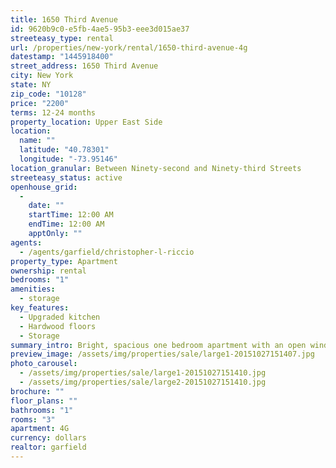 ```yaml
---
title: 1650 Third Avenue
id: 9620b9c0-e5fb-4ae5-95b3-eee3d015ae37
streeteasy_type: rental
url: /properties/new-york/rental/1650-third-avenue-4g
datestamp: "1445918400"
street_address: 1650 Third Avenue
city: New York
state: NY
zip_code: "10128"
price: "2200"
terms: 12-24 months
property_location: Upper East Side
location:
  name: ""
  latitude: "40.78301"
  longitude: "-73.95146"
location_granular: Between Ninety-second and Ninety-third Streets
streeteasy_status: active
openhouse_grid:
  - 
    date: ""
    startTime: 12:00 AM
    endTime: 12:00 AM
    apptOnly: ""
agents:
  - /agents/garfield/christopher-l-riccio
property_type: Apartment
ownership: rental
bedrooms: "1"
amenities:
  - storage
key_features:
  - Upgraded kitchen
  - Hardwood floors
  - Storage
summary_intro: Bright, spacious one bedroom apartment with an open windowed newly upgraded kitchen, bathroom and hardwood floors. The large living room also features two windows with Westerns exposure. The apartment has an abundance of closets and storage within the unit. This is on the 4th floor of a walk up building-just three flights up. 1650 Third Ave is located on the corner of 92nd and 3rd. Just steps from both Central Park and the East River.
preview_image: /assets/img/properties/sale/large1-20151027151407.jpg
photo_carousel:
  - /assets/img/properties/sale/large1-20151027151410.jpg
  - /assets/img/properties/sale/large2-20151027151410.jpg
brochure: ""
floor_plans: ""
bathrooms: "1"
rooms: "3"
apartment: 4G
currency: dollars
realtor: garfield
---
```

